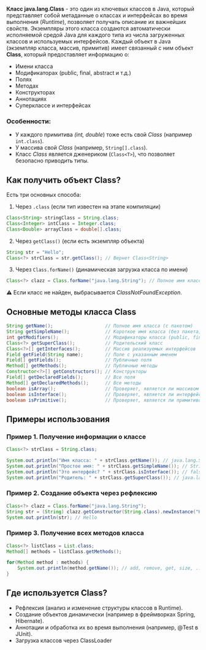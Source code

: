 **Класс java.lang.Class** - это один из ключевых классов в Java, который представляет собой метаданные о классах и интерфейсах во время выполнения (*Runtime*), позволяет получать описание их важнейших свойств. Экземпляры этого класса создаются автоматически исполняемой средой Java для каждого типа из числа загруженных классов и используемых интерфейсов. Каждый объект в Java (экземпляр класса, массив, примитив) имеет связанный с ним объект **Class**, который предоставляет информацию о:
- Имени класса
- Модификаторах (public, final, abstract и т.д.)
- Полях
- Методах
- Конструкторах
- Аннотациях
- Суперклассе и интерфейсах
### Особенности:
- У каждого примитива *(int, double*) тоже есть свой *Class* (например `int.class`).
- У массива свой *Class* (например, `String[].class`).
- Класс *Class* является дженериком (`Class<T>`), что позволяет безопасно приводить типы.
## Как получить объект Class?
Есть три основных способа:
1. Через `.class` (если тип известен на этапе компиляции)
```java
Class<String> stringClass = String.class;
Class<Integer> intClass = Integer.class;
Class<Double> arrayClass = double[].class;
```
2. Через `getClass()` (если есть экземпляр объекта)
```java
String str = "Hello";
Class<?> strClass = str.getClass(); // Вернет Class<String>
```
3. Через `Class.forName()` (динамическая загрузка класса по имени)
```java
Class<?> clazz = Class.forName("java.lang.String"); // Полное имя класса
```
**⚠️** Если класс не найден, выбрасывается *ClassNotFoundException*.
## Основные методы класса Class
```java
String getName();                   // Полное имя класса (с пакетом)
String getSimpleName();             // Короткое имя класса (без пакета)
int getModifiers();                 // Модификаторы класса (public, final и т.д.)
Class<?> getSuperClass();           // Родительский класс
Class<?>[] getInterfaces();         // Массив реализуемых интерфейсов
Field getField(String name);        // Поле с указанным именем
Field[] getFields();                // Публичные поля
Method[] getMethods();              // Публичные методы
Constructor<?>[] getConstructors(); // Конструкторы
Field[] getDeclaredFields();        // Все поля
Method[] getDeclaredMethods();      // Все методы
boolean isArray();                  // Проверяет, является ли массивом
boolean isInterface();              // Проверяет, является ли интерфейсом
boolean isPrimitive();              // Проверяет, является ли примитивом
```
## Примеры использования
### Пример 1. Получение информации о классе
```java
Class<?> strClass = String.class;

System.out.println("Имя класса: " + strClass.getName()); // java.lang.String
System.out.println("Простое имя: " + strClass.getSimpleName()); // String
System.out.println("Это интерфейс? " + strClass.isInterface()); // false
System.out.println("Родитель: " + strClass.getSuperClass()); // java.lang.Object
```
### Пример 2. Создание объекта через рефлексию
```java
Class<?> clazz = Class.forName("java.lang.String");
String str = (String) clazz.getConstructor(String.class).newInstance("Hello");
System.out.println(str); // Hello
```
### Пример 3. Получение всех методов класса
```java
Class<?> listClass = List.class;
Method[] methods = listClass.getMethods();

for(Method method : methods) {
	System.out.println(method.getName()); // add, remove, get, size, ...
}
```
## Где используется Class?
- Рефлексия (анализ и изменение структуры классов в Runtime).
- Создание объектов динамически (например в фреймворках Spring, Hibernate).
- Аннотации и обработка их во время выполнения (например, @Test в JUnit).
- Загрузка классов через ClassLoader
